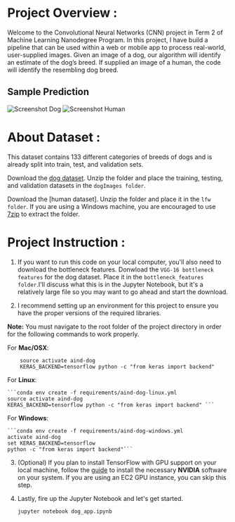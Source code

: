 # Project Overview :

Welcome to the Convolutional Neural Networks (CNN) project in Term 2 of Machine Learning Nanodegree Program. In this project, I have build a pipeline that can be used within a web or mobile app to process real-world, user-supplied images. Given an image of a dog, our algorithm will identify an estimate of the dog’s breed. If supplied an image of a human, the code will identify the resembling dog breed.

## Sample Prediction
![Screenshot Dog](https://i.ibb.co/S3N3JPG/screenshot1.png)
![Screenshot Human](https://i.ibb.co/yfwRcPB/screenshot2.png)

# About Dataset :
This dataset contains 133 different categories of breeds of dogs and is already split into train, test, and validation sets. 

Download the [dog dataset](https://s3-us-west-1.amazonaws.com/udacity-aind/dog-project/dogImages.zip). Unzip the folder and place the training, testing, and validation datasets in the ``dogImages folder``.

Download the [human dataset]. Unzip the folder and place it in the ``lfw folder``. If you are using a Windows machine, you are encouraged to use [7zip](http://www.7-zip.org/) to extract the folder.

# Project Instruction :

1. If you want to run this code on your local computer, you'll also need to download the bottleneck features. 
Donwload the ``VGG-16 bottleneck features`` for the dog dataset. Place it in the ``bottleneck_features folder``.I'll discuss what this is in the Jupyter Notebook, but it's a relatively large file so you may want to go ahead and start the download.

2. I recommend setting up an environment for this project to ensure you have the proper versions of the required libraries.

**Note:** You must navigate to the root folder of the project directory in order for the following commands to work properly.

For **Mac/OSX**:

```conda env create -f requirements/aind-dog-mac.yml
	source activate aind-dog
	KERAS_BACKEND=tensorflow python -c "from keras import backend"
  ```
For **Linux**:

	```conda env create -f requirements/aind-dog-linux.yml
	source activate aind-dog
	KERAS_BACKEND=tensorflow python -c "from keras import backend" ```
For **Windows**:

	```conda env create -f requirements/aind-dog-windows.yml
	activate aind-dog
	set KERAS_BACKEND=tensorflow
	python -c "from keras import backend"```
  
 3. (Optional) If you plan to install TensorFlow with GPU support on your local machine, follow the
 [guide](https://www.tensorflow.org/install/) to install the necessary **NVIDIA** software on your system. If you are using an EC2 GPU instance, you can skip this step.

4. Lastly, fire up the Jupyter Notebook and let's get started.

	```jupyter notebook dog_app.ipynb```


